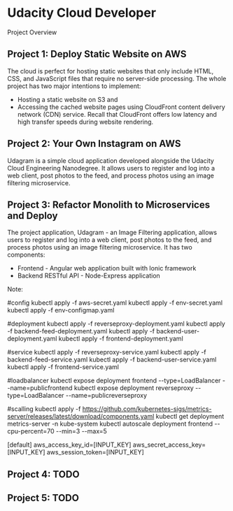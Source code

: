 # Udacity Cloud Developer

Project Overview

## Project 1: Deploy Static Website on AWS

The cloud is perfect for hosting static websites that only include HTML, CSS, and JavaScript files that require no server-side processing. The whole project has two major intentions to implement:
- Hosting a static website on S3 and
- Accessing the cached website pages using CloudFront content delivery network (CDN) service. Recall that CloudFront offers low latency and high transfer speeds during website rendering.

## Project 2: Your Own Instagram on AWS

Udagram is a simple cloud application developed alongside the Udacity Cloud Engineering Nanodegree. It allows users to register and log into a web client, post photos to the feed, and process photos using an image filtering microservice.

## Project 3: Refactor Monolith to Microservices and Deploy

The project application, Udagram - an Image Filtering application, allows users to register and log into a web client, post photos to the feed, and process photos using an image filtering microservice. It has two components:
- Frontend - Angular web application built with Ionic framework
- Backend RESTful API - Node-Express application

Note:

#config
kubectl apply -f aws-secret.yaml
kubectl apply -f env-secret.yaml
kubectl apply -f env-configmap.yaml

#deployment
kubectl apply -f reverseproxy-deployment.yaml
kubectl apply -f backend-feed-deployment.yaml
kubectl apply -f backend-user-deployment.yaml
kubectl apply -f frontend-deployment.yaml

#service
kubectl apply -f reverseproxy-service.yaml
kubectl apply -f backend-feed-service.yaml
kubectl apply -f backend-user-service.yaml
kubectl apply -f frontend-service.yaml

#loadbalancer
kubectl expose deployment frontend --type=LoadBalancer --name=publicfrontend
kubectl expose deployment reverseproxy --type=LoadBalancer --name=publicreverseproxy

#scalling
kubectl apply -f https://github.com/kubernetes-sigs/metrics-server/releases/latest/download/components.yaml
kubectl get deployment metrics-server -n kube-system
kubectl autoscale deployment frontend --cpu-percent=70 --min=3 --max=5

[default]
aws_access_key_id=[INPUT_KEY]
aws_secret_access_key=[INPUT_KEY]
aws_session_token=[INPUT_KEY]

## Project 4: TODO

## Project 5: TODO
